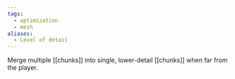 ```yaml
---
tags:
  - optimization
  - mesh
aliases:
  - Level of detail
---
```


Merge multiple [[chunks]] into single, lower-detail [[chunks]] when far from the player.